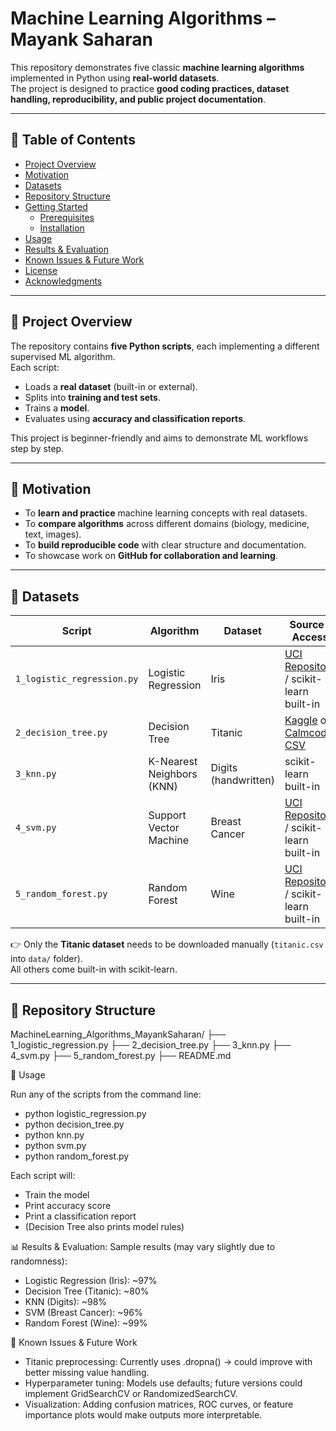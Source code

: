 # Machine Learning Algorithms – Mayank Saharan

This repository demonstrates five classic **machine learning algorithms** implemented in Python using **real-world datasets**.  
The project is designed to practice **good coding practices, dataset handling, reproducibility, and public project documentation**.

---

## 📑 Table of Contents

- [Project Overview](#project-overview)  
- [Motivation](#motivation)  
- [Datasets](#datasets)  
- [Repository Structure](#repository-structure)  
- [Getting Started](#getting-started)  
  - [Prerequisites](#prerequisites)  
  - [Installation](#installation)  
- [Usage](#usage)  
- [Results & Evaluation](#results--evaluation)  
- [Known Issues & Future Work](#known-issues--future-work)  
- [License](#license)  
- [Acknowledgments](#acknowledgments)

---

## 📘 Project Overview

The repository contains **five Python scripts**, each implementing a different supervised ML algorithm.  
Each script:
- Loads a **real dataset** (built-in or external).  
- Splits into **training and test sets**.  
- Trains a **model**.  
- Evaluates using **accuracy and classification reports**.  

This project is beginner-friendly and aims to demonstrate ML workflows step by step.

---

## 🎯 Motivation

- To **learn and practice** machine learning concepts with real datasets.  
- To **compare algorithms** across different domains (biology, medicine, text, images).  
- To **build reproducible code** with clear structure and documentation.  
- To showcase work on **GitHub for collaboration and learning**.  

---

## 📂 Datasets

| Script                    | Algorithm                  | Dataset              | Source / Access |
|----------------------------|----------------------------|----------------------|-----------------|
| `1_logistic_regression.py` | Logistic Regression        | Iris                 | [UCI Repository](https://archive.ics.uci.edu/ml/datasets/iris) / scikit-learn built-in |
| `2_decision_tree.py`       | Decision Tree              | Titanic              | [Kaggle](https://www.kaggle.com/competitions/titanic) or [Calmcode CSV](https://calmcode.io/static/data/titanic.csv) |
| `3_knn.py`                 | K-Nearest Neighbors (KNN)  | Digits (handwritten) | scikit-learn built-in |
| `4_svm.py`                 | Support Vector Machine     | Breast Cancer        | [UCI Repository](https://archive.ics.uci.edu/ml/datasets/Breast+Cancer+Wisconsin+%28Diagnostic%29) / scikit-learn built-in |
| `5_random_forest.py`       | Random Forest              | Wine                 | [UCI Repository](https://archive.ics.uci.edu/ml/datasets/wine) / scikit-learn built-in |

👉 Only the **Titanic dataset** needs to be downloaded manually (`titanic.csv` into `data/` folder).  
All others come built-in with scikit-learn.

---

## 📁 Repository Structure

MachineLearning_Algorithms_MayankSaharan/
├── 1_logistic_regression.py
├── 2_decision_tree.py
├── 3_knn.py
├── 4_svm.py
├── 5_random_forest.py
├── README.md

🚀 Usage

Run any of the scripts from the command line:

- python logistic_regression.py
- python decision_tree.py
- python knn.py
- python svm.py
- python random_forest.py

Each script will:
- Train the model
- Print accuracy score
- Print a classification report
- (Decision Tree also prints model rules)

📊 Results & Evaluation:
Sample results (may vary slightly due to randomness):
- Logistic Regression (Iris): ~97%
- Decision Tree (Titanic): ~80%
- KNN (Digits): ~98%
- SVM (Breast Cancer): ~96%
- Random Forest (Wine): ~99%

🔧 Known Issues & Future Work
- Titanic preprocessing: Currently uses .dropna() → could improve with better missing value handling.
- Hyperparameter tuning: Models use defaults; future versions could implement GridSearchCV or RandomizedSearchCV.
- Visualization: Adding confusion matrices, ROC curves, or feature importance plots would make outputs more interpretable.
